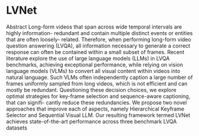 # LVNet

Abstract
Long-form videos that span across wide temporal intervals are highly information-
redundant and contain multiple distinct events or entities that are often loosely-
related. Therefore, when performing long-form video question answering (LVQA),
all information necessary to generate a correct response can often be contained
within a small subset of frames. Recent literature explore the use of large language
models (LLMs) in LVQA benchmarks, achieving exceptional performance, while
relying on vision language models (VLMs) to convert all visual content within
videos into natural language. Such VLMs often independently caption a large
number of frames uniformly sampled from long videos, which is not efficient and
can mostly be redundant. Questioning these decision choices, we explore optimal
strategies for key-frame selection and sequence-aware captioning, that can signifi-
cantly reduce these redundancies. We propose two novel approaches that improve
each of aspects, namely Hierarchical Keyframe Selector and Sequential Visual
LLM. Our resulting framework termed LVNet achieves state-of-the-art performance
across three benchmark LVQA datasets
